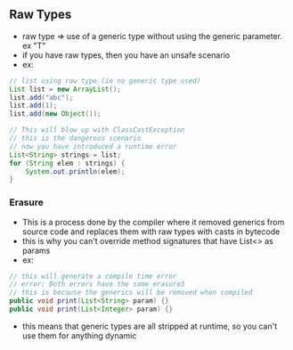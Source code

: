 ## Raw Types

- raw type => use of a generic type without using the generic parameter. ex "T"
- if you have raw types, then you have an unsafe scenario
- ex:

```java
// list using raw type (ie no generic type used)
List list = new ArrayList();
list.add("abc");
list.add(1);
list.add(new Object());

// This will blow up with ClassCastException
// this is the dangerous scenario
// now you have introduced a runtime error
List<String> strings = list;
for (String elem : strings) {
    System.out.println(elem);
}
```

### Erasure

- This is a process done by the compiler where it removed generics from source code and replaces them with raw types with casts in bytecode
- this is why you can't override method signatures that have List<> as params
- ex:
```java
// this will generate a compile time error
// error: Both errors have the same erasure3
// this is because the generics will be removed when compiled
public void print(List<String> param) {}
public void print(List<Integer> param) {}
```
- this means that generic types are all stripped at runtime, so you can't use them for anything dynamic
